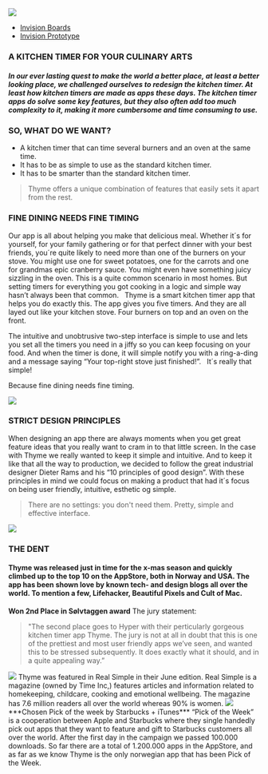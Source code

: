 <img src="https://hyper-production.s3.amazonaws.com/uploads/projects/project/hero_photo/7/Hero_image_2.png">

- [Invision Boards](https://projects.invisionapp.com/boards/VHKF62RMQB8/)
- [Invision Prototype](https://invis.io/GQ3X3AOA7)

### A KITCHEN TIMER FOR YOUR CULINARY ARTS

##### In our ever lasting quest to make the world a better place, at least a better looking place, we challenged ourselves to redesign the kitchen timer. At least how kitchen timers are made as apps these days. The kitchen timer apps do solve some key features, but they also often add too much complexity to it, making it more cumbersome and time consuming to use.

### SO, WHAT DO WE WANT?

- A kitchen timer that can time several burners and an oven at the same time.
- It has to be as simple to use as the standard kitchen timer.
- It has to be smarter than the standard kitchen timer.
 
> Thyme offers a unique combination of features that easily sets it apart from the rest. 

### FINE DINING NEEDS FINE TIMING

Our app is all about helping you make that delicious meal. Whether it´s for yourself, for your family gathering or for that perfect dinner with your best friends, you´re quite likely to need more than one of the burners on your stove. You might use one for sweet potatoes, one for the carrots and one for grandmas epic cranberry sauce. You might even have something juicy sizzling in the oven. This is a quite common scenario in most homes. But setting timers for everything you got cooking in a logic and simple way hasn’t always been that common.   Thyme is a smart kitchen timer app that helps you do exactly this. The app gives you five timers. And they are all layed out like your kitchen stove. Four burners on top and an oven on the front.

The intuitive and unobtrusive two-step interface is simple to use and lets you set all the timers you need in a jiffy so you can keep focusing on your food. And when the timer is done, it will simple notify you with a ring-a-ding and a message saying 
“Your top-right stove just finished!”.   It´s really that simple! 

Because fine dining needs fine timing.

<img src="https://hyper-production.s3.amazonaws.com/uploads/knowledge_base/sectionables/text/image/206/3.png">

### STRICT DESIGN PRINCIPLES

When designing an app there are always moments when you get great feature ideas that you really want to cram in to that little screen. In the case with Thyme we really wanted to keep it simple and intuitive. And to keep it like that all the way to production, we decided to follow the great industrial designer Dieter Rams and his “10 principles of good design”. With these principles in mind we could focus on making a product that had it´s focus on being user friendly, intuitive, esthetic og simple.

> There are no settings: you don't need them. Pretty, simple and effective interface.

<img src="https://hyper-production.s3.amazonaws.com/uploads/knowledge_base/sectionables/gallery/image/image/111/1.png">

### THE DENT

#### Thyme was released just in time for the x-mas season and quickly climbed up to the top 10 on the AppStore, both in Norway and USA. The app has been shown love by known tech- and design blogs all over the world. To mention a few, Lifehacker, Beautiful Pixels and Cult of Mac.

**Won 2nd Place in Sølvtaggen award**
The jury statement:
> "The second place goes to Hyper with their perticularly gorgeous kitchen timer app Thyme. The jury is not at all in doubt that this is one of the prettiest and most user friendly apps we’ve seen, and wanted this to be stressed subsequently. It does exactly what it should, and in a quite appealing way.”

<img src="https://hyper-production.s3.amazonaws.com/uploads/knowledge_base/sectionables/text/image/311/Thyme_RealSimple_600x.jpeg">
Thyme was featured in Real Simple in their June edition.
Real Simple is a magazine (owned by Time Inc,) features articles and information related to homekeeping, childcare, cooking and emotional wellbeing. The magazine has 7.6 million readers all over the world whereas 90% is women.

<img src="https://hyper-production.s3.amazonaws.com/uploads/knowledge_base/sectionables/text/image/213/14.png">
***Chosen Pick of the week by Starbucks + iTunes***
“Pick of the Week” is a cooperation between Apple and Starbucks where they single handedly pick out apps that they want to feature and gift to Starbucks customers all over the world. After the first day in the campaign we passed 100.000 downloads. So far there are a total of 1.200.000 apps in the AppStore, and as far as we know Thyme is the only norwegian app that has been Pick of the Week.

